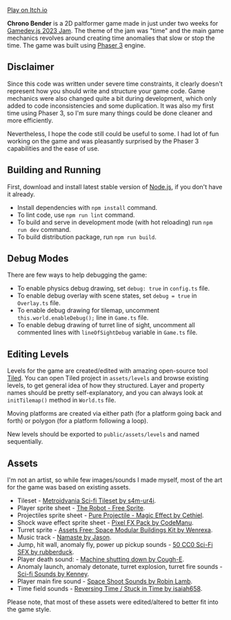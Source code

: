 [Play on Itch.io](https://ovk.itch.io/chronoblaster)

**Chrono Bender** is a 2D paltformer game made in just under two weeks for [Gamedev.js 2023 Jam](https://itch.io/jam/gamedevjs-2023).
The theme of the jam was "time" and the main game mechanics revolves around creating time anomalies that slow or stop the time.
The game was built using [Phaser 3](https://phaser.io) engine.

## Disclaimer
Since this code was written under severe time constraints, it clearly doesn't represent how you should write and structure your game code.
Game mechanics were also changed quite a bit during development, which only added to code inconsistencies and some duplication.
It was also my first time using Phaser 3, so I'm sure many things could be done cleaner and more efficiently.

Nevertheless, I hope the code still could be useful to some.
I had lot of fun working on the game and was pleasantly surprised by the Phaser 3 capabilities and the ease of use.

## Building and Running
First, download and install latest stable version of [Node.js](https://nodejs.org/en), if you don't have it already.

- Install dependencies with `npm install` command.
- To lint code, use `npm run lint` command.
- To build and serve in development mode (with hot reloading) run `npm run dev` command.
- To build distribution package, run `npm run build`.

## Debug Modes
There are few ways to help debugging the game:

- To enable physics debug drawing, set `debug: true` in `config.ts` file.
- To enable debug overlay with scene states, set `debug = true` in `Overlay.ts` file.
- To enable debug drawing for tilemap, uncomment `this.world.enableDebug();` line in `Game.ts` file.
- To enable debug drawing of turret line of sight, uncomment all commented lines with `lineOfSightDebug` variable in `Game.ts` file.

## Editing Levels
Levels for the game are created/edited with amazing open-source tool [Tiled](https://www.mapeditor.org/).
You can open Tiled project in `assets/levels` and browse existing levels, to get general idea of how they structured.
Layer and property names should be pretty self-explanatory, and you can always look at `initTilemap()` method in `World.ts` file.

Moving platforms are created via either path (for a platform going back and forth) or polygon (for a platform following a loop).

New levels should be exported to `public/assets/levels` and named sequentially.

## Assets
I'm not an artist, so while few images/sounds I made myself, most of the art for the game was based on existing assets.

- Tileset - [Metroidvania Sci-fi Tileset by s4m-ur4i](https://s4m-ur4i.itch.io/metroid-scifi-pixelart-tileset).
- Player sprite sheet - [The Robot - Free Sprite](https://www.gameart2d.com/the-robot---free-sprites.html).
- Projectiles sprite sheet - [Pure Projectile - Magic Effect by Cethiel](https://opengameart.org/content/pure-projectile-magic-effect).
- Shock wave effect sprite sheet - [Pixel FX Pack by CodeManu](https://opengameart.org/content/pixel-fx-pack ).
- Turret sprite - [Assets Free: Space Modular Buildings Kit by Wenrexa](https://opengameart.org/content/assets-free-space-modular-buildings-kit).
- Music track - [Namaste by Jason](https://audionautix.com/).
- Jump, hit wall, anomaly fly, power up pickup sounds - [50 CC0 Sci-Fi SFX by rubberduck](https://opengameart.org/content/50-cc0-sci-fi-sfx).
- Player death sound: - [Machine shutting down by Cough-E](https://opengameart.org/content/machine-shutting-down).
- Anomaly launch, anomaly detonate, turret explosion, turret fire sounds - [Sci-fi Sounds by Kenney](https://www.kenney.nl/assets/sci-fi-sounds).
- Player main fire sound - [Space Shoot Sounds by Robin Lamb](https://opengameart.org/content/space-shoot-sounds).
- Time field sounds - [Reversing Time / Stuck in Time by isaiah658](https://opengameart.org/content/reversing-time-stuck-in-time).

Please note, that most of these assets were edited/altered to better fit into the game style.

